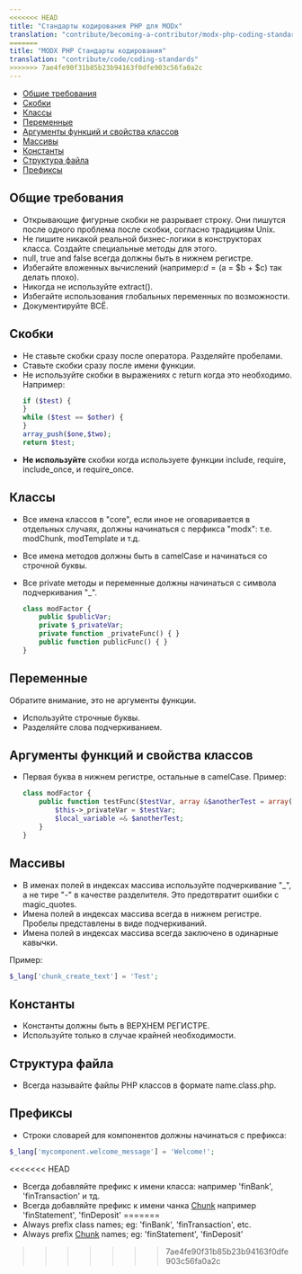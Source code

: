 ```yaml
---
<<<<<<< HEAD
title: "Стандарты кодирования PHP для MODx"
translation: "contribute/becoming-a-contributor/modx-php-coding-standards"
=======
title: "MODX PHP Стандарты кодирования"
translation: "contribute/code/coding-standards"
>>>>>>> 7ae4fe90f31b85b23b94163f0dfe903c56fa0a2c
---
```


- [Общие требования](#%D0%BE%D0%B1%D1%89%D0%B8%D0%B5-%D1%82%D1%80%D0%B5%D0%B1%D0%BE%D0%B2%D0%B0%D0%BD%D0%B8%D1%8F)
- [Скобки](#%D1%81%D0%BA%D0%BE%D0%B1%D0%BA%D0%B8)
- [Классы](#%D0%BA%D0%BB%D0%B0%D1%81%D1%81%D1%8B)
- [Переменные](#%D0%BF%D0%B5%D1%80%D0%B5%D0%BC%D0%B5%D0%BD%D0%BD%D1%8B%D0%B5)
- [Аргументы функций и свойства классов](#%D0%B0%D1%80%D0%B3%D1%83%D0%BC%D0%B5%D0%BD%D1%82%D1%8B-%D1%84%D1%83%D0%BD%D0%BA%D1%86%D0%B8%D0%B9-%D0%B8-%D1%81%D0%B2%D0%BE%D0%B9%D1%81%D1%82%D0%B2%D0%B0-%D0%BA%D0%BB%D0%B0%D1%81%D1%81%D0%BE%D0%B2)
- [Массивы](#%D0%BC%D0%B0%D1%81%D1%81%D0%B8%D0%B2%D1%8B)
- [Константы](#%D0%BA%D0%BE%D0%BD%D1%81%D1%82%D0%B0%D0%BD%D1%82%D1%8B)
- [Структура файла](#%D1%81%D1%82%D1%80%D1%83%D0%BA%D1%82%D1%83%D1%80%D0%B0-%D1%84%D0%B0%D0%B9%D0%BB%D0%B0)
- [Префиксы](#%D0%BF%D1%80%D0%B5%D1%84%D0%B8%D0%BA%D1%81%D1%8B)



## Общие требования

- Открывающие фигурные скобки не разрывает строку. Они пишутся после одного проблема после скобки, согласно традициям Unix.
- Не пишите никакой реальной бизнес-логики в конструкторах класса. Создайте специальные методы для этого.
- null, true and false всегда должны быть в нижнем регистре.
- Избегайте вложенных вычислений (например:$d = ($a = $b + $c) так делать плохо).
- Никогда не используйте extract().
- Избегайте использования глобальных переменных по возможности.
- Документируйте ВСЁ.

## Скобки

- Не ставьте скобки сразу после оператора. Разделяйте пробелами.
- Ставьте скобки сразу после имени функции.
- Не используйте скобки в выражениях с return когда это необходимо. Например:
  ``` php 
  if ($test) {
  }
  while ($test == $other) {
  }
  array_push($one,$two);
  return $test;

  ```
- **Не используйте** скобки когда используете функции include, require, include\_once, и require\_once.

## Классы

- Все имена классов в "core", если иное не оговаривается в отдельных случаях, должны начинаться с перфикса "modx": т.е. modChunk, modTemplate и т.д.
- Все имена методов должны быть в camelCase и начинаться со строчной буквы.
- Все private методы и переменные должны начинаться с символа подчеркивания "_".

  ``` php 
  class modFactor {
      public $publicVar;
      private $_privateVar;
      private function _privateFunc() { }
      public function publicFunc() { }
  }
  ```

## Переменные

Обратите внимание, это не аргументы функции.

- Используйте строчные буквы.
- Разделяйте слова подчеркиванием.

## Аргументы функций и свойства классов

- Первая буква в нижнем регистре, остальные в camelCase. Пример:
  ``` php 
  class modFactor {
      public function testFunc($testVar, array &$anotherTest = array()) {
          $this->_privateVar = $testVar;
          $local_variable =& $anotherTest;
      }
  }
  ```

## Массивы

- В именах полей в индексах массива используйте подчеркивание "_", а не тире "-" в качестве разделителя. Это предотвратит ошибки с magic_quotes.
- Имена полей в индексах массива всегда в нижнем регистре. Пробелы представлены в виде подчеркиваний.
- Имена полей в индексах массива всегда заключено в одинарные кавычки.
  
Пример:
``` php 
$_lang['chunk_create_text'] = 'Test';
```

## Константы

- Константы должны быть в ВЕРХНЕМ РЕГИСТРЕ.
- Используйте только в случае крайней необходимости.

## Структура файла

- Всегда называйте файлы PHP классов в формате name.class.php.

## Префиксы

- Строки словарей для компонентов должны начинаться с префикса:

``` php 
$_lang['mycomponent.welcome_message'] = 'Welcome!';
```

<<<<<<< HEAD
- Всегда добавляйте префикс к имени класса: например 'finBank', 'finTransaction' и тд.
- Всегда добавляйте префикс к имени чанка [Chunk](making-sites-with-modx/structuring-your-site/chunks "Chunks") например 'finStatement', 'finDeposit'
=======
- Always prefix class names; eg: 'finBank', 'finTransaction', etc.
- Always prefix [Chunk](making-sites-with-modx/structuring-your-site/chunks "Chunks") names; eg: 'finStatement', 'finDeposit'
>>>>>>> 7ae4fe90f31b85b23b94163f0dfe903c56fa0a2c
